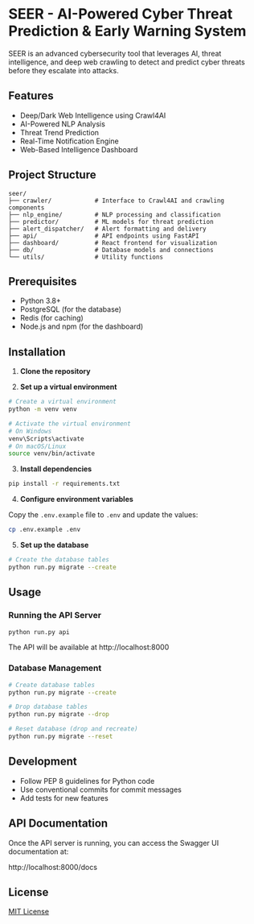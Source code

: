 # SEER - AI-Powered Cyber Threat Prediction & Early Warning System

SEER is an advanced cybersecurity tool that leverages AI, threat intelligence, and deep web crawling to detect and predict cyber threats before they escalate into attacks.

## Features

- Deep/Dark Web Intelligence using Crawl4AI
- AI-Powered NLP Analysis
- Threat Trend Prediction
- Real-Time Notification Engine
- Web-Based Intelligence Dashboard

## Project Structure

```
seer/
├── crawler/            # Interface to Crawl4AI and crawling components
├── nlp_engine/         # NLP processing and classification
├── predictor/          # ML models for threat prediction
├── alert_dispatcher/   # Alert formatting and delivery
├── api/                # API endpoints using FastAPI
├── dashboard/          # React frontend for visualization
├── db/                 # Database models and connections
└── utils/              # Utility functions
```

## Prerequisites

- Python 3.8+
- PostgreSQL (for the database)
- Redis (for caching)
- Node.js and npm (for the dashboard)

## Installation

1. **Clone the repository**

2. **Set up a virtual environment**

```bash
# Create a virtual environment
python -m venv venv

# Activate the virtual environment
# On Windows
venv\Scripts\activate
# On macOS/Linux
source venv/bin/activate
```

3. **Install dependencies**

```bash
pip install -r requirements.txt
```

4. **Configure environment variables**

Copy the `.env.example` file to `.env` and update the values:

```bash
cp .env.example .env
```

5. **Set up the database**

```bash
# Create the database tables
python run.py migrate --create
```

## Usage

### Running the API Server

```bash
python run.py api
```

The API will be available at http://localhost:8000

### Database Management

```bash
# Create database tables
python run.py migrate --create

# Drop database tables
python run.py migrate --drop

# Reset database (drop and recreate)
python run.py migrate --reset
```

## Development

- Follow PEP 8 guidelines for Python code
- Use conventional commits for commit messages
- Add tests for new features

## API Documentation

Once the API server is running, you can access the Swagger UI documentation at:

http://localhost:8000/docs

## License

[MIT License](LICENSE)

